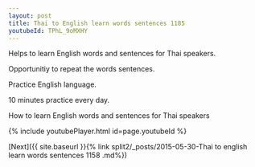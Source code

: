 ```yaml
---
layout: post
title: Thai to English learn words sentences 1185 
youtubeId: TPhL_9oMXHY
---
```

 
 
Helps to learn English words and sentences for Thai speakers.

Opportunitiy to repeat the words sentences. 

Practice English language. 
 
10 minutes practice every day. 
 
How to learn English words and sentences for Thai speakers 
 
{% include youtubePlayer.html id=page.youtubeId %}
 
 
[Next]({{ site.baseurl }}{% link  split2/_posts/2015-05-30-Thai to english learn words sentences 1158 .md%})
 
